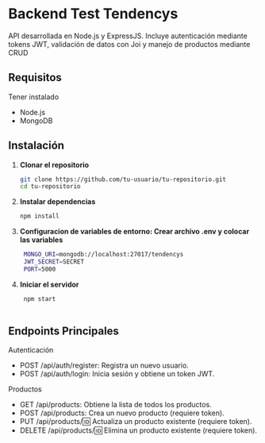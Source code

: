# Backend Test Tendencys

API desarrollada en Node.js y ExpressJS. Incluye autenticación mediante tokens JWT, validación de datos con Joi y manejo de productos mediante CRUD

## **Requisitos**
Tener instalado
- Node.js
- MongoDB

## **Instalación**

1. **Clonar el repositorio**
   ```bash
   git clone https://github.com/tu-usuario/tu-repositorio.git
   cd tu-repositorio

2. **Instalar dependencias**
   ```bash
   npm install
   
3. **Configuracion de variables de entorno: Crear archivo .env y colocar las variables**
   ```bash
    MONGO_URI=mongodb://localhost:27017/tendencys
    JWT_SECRET=SECRET
    PORT=5000

4. **Iniciar el servidor**
   ```bash
    npm start
    
## **Endpoints Principales**
Autenticación
- POST /api/auth/register: Registra un nuevo usuario.
- POST /api/auth/login: Inicia sesión y obtiene un token JWT.

Productos
- GET /api/products: Obtiene la lista de todos los productos.
- POST /api/products: Crea un nuevo producto (requiere token).
- PUT /api/products/:id: Actualiza un producto existente (requiere token).
- DELETE /api/products/:id: Elimina un producto existente (requiere token).
